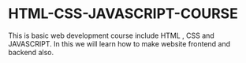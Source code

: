 # HTML-CSS-JAVASCRIPT-COURSE
This is basic web development course include HTML , CSS and JAVASCRIPT. In this we will learn how to make website frontend and backend also.
